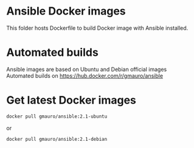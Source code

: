 Ansible Docker images
=====================
This folder hosts Dockerfile to build Docker image with Ansible installed.

# Automated builds
Ansible images are based on Ubuntu and Debian official images  
Automated builds on https://hub.docker.com/r/gmauro/ansible

# Get latest Docker images

 ```sh
 docker pull gmauro/ansible:2.1-ubuntu
 ```

or

 ```sh
 docker pull gmauro/ansible:2.1-debian
 ```
